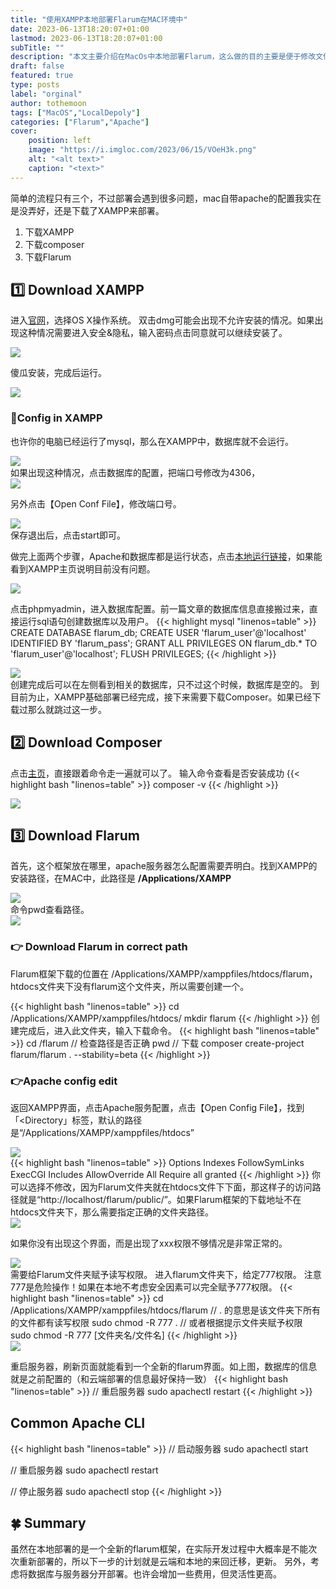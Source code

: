 ```yaml
---
title: "使用XAMPP本地部署Flarum在MAC环境中"
date: 2023-06-13T18:20:07+01:00
lastmod: 2023-06-13T18:20:07+01:00
subTitle: ""
description: "本文主要介绍在MacOs中本地部署Flarum，这么做的目的主要是便于修改文件，和云端保持一致性，避免出错。虽然感觉也不太完美，但实现本地部署只是第一步。"
draft: false
featured: true
type: posts
label: "orginal"
author: tothemoon
tags: ["MacOS","LocalDepoly"]
categories: ["Flarum","Apache"]
cover:
    position: left
    image: "https://i.imgloc.com/2023/06/15/VOeH3k.png"
    alt: "<alt text>"
    caption: "<text>"
---
```


简单的流程只有三个，不过部署会遇到很多问题，mac自带apache的配置我实在是没弄好，还是下载了XAMPP来部署。

1. 下载XAMPP
2. 下载composer
3. 下载Flarum

## 1️⃣ Download XAMPP

进入[官网](https://www.apachefriends.org/)，选择OS X操作系统。
双击dmg可能会出现不允许安装的情况。如果出现这种情况需要进入安全&隐私，输入密码点击同意就可以继续安装了。

<div class="polaroid" style="width:100%" >
   <a data-fancybox="gallery" data-src="https://i.imgloc.com/2023/06/14/VHKCcU.png">
        <img src="https://i.imgloc.com/2023/06/14/VHKCcU.png"/>
    </a>
</div>

傻瓜安装，完成后运行。
<div class="polaroid" style="width:40%" >
   <a data-fancybox="gallery" data-src="https://i.imgloc.com/2023/06/14/VHK2f3.png">
        <img src="https://i.imgloc.com/2023/06/14/VHK2f3.png"/>
    </a>
</div>

### 🌲Config in XAMPP
也许你的电脑已经运行了mysql，那么在XAMPP中，数据库就不会运行。

<div class="polaroid" style="width:40%" >
   <a data-fancybox="gallery" data-src="https://i.imgloc.com/2023/06/14/VHKOF5.png">
        <img src="https://i.imgloc.com/2023/06/14/VHKOF5.png"/>
    </a>
</div>
如果出现这种情况，点击数据库的配置，把端口号修改为4306，
<div class="polaroid" style="width:40%" >
   <a data-fancybox="gallery" data-src="https://i.imgloc.com/2023/06/14/VHK8wZ.png">
        <img src="https://i.imgloc.com/2023/06/14/VHK8wZ.png"/>
    </a>
</div>

另外点击【Open Conf File】，修改端口号。
<div class="polaroid" style="width:80%" >
   <a data-fancybox="gallery" data-src="https://i.imgloc.com/2023/06/14/VHKbY8.png">
        <img src="https://i.imgloc.com/2023/06/14/VHKbY8.png"/>
    </a>
</div>
保存退出后，点击start即可。

做完上面两个步骤，Apache和数据库都是运行状态，点击[本地运行链接](http://localhost/dashboard/)，如果能看到XAMPP主页说明目前没有问题。
<div class="polaroid" style="width:60%" >
   <a data-fancybox="gallery" data-src="https://i.imgloc.com/2023/06/14/VHKIxF.png">
        <img src="https://i.imgloc.com/2023/06/14/VHKIxF.png"/>
    </a>
</div>

点击phpmyadmin，进入数据库配置。前一篇文章的数据库信息直接搬过来，直接运行sql语句创建数据库以及用户。
{{< highlight mysql "linenos=table" >}}
CREATE DATABASE flarum_db;
CREATE USER 'flarum_user'@'localhost' IDENTIFIED BY 'flarum_pass';
GRANT ALL PRIVILEGES ON flarum_db.* TO 'flarum_user'@'localhost';
FLUSH PRIVILEGES;
{{< /highlight >}}

<div class="polaroid" style="width:100%" >
   <a data-fancybox="gallery" data-src="https://i.imgloc.com/2023/06/14/VHKRcE.png">
        <img src="https://i.imgloc.com/2023/06/14/VHKRcE.png"/>
    </a>
</div>
创建完成后可以在左侧看到相关的数据库，只不过这个时候，数据库是空的。
到目前为止，XAMPP基础部署已经完成，接下来需要下载Composer。如果已经下载过那么就跳过这一步。

## 2️⃣ Download Composer

点击[主页](https://getcomposer.org/download/)，直接跟着命令走一遍就可以了。
输入命令查看是否安装成功
{{< highlight bash "linenos=table" >}}
composer -v
{{< /highlight >}}
<div class="polaroid" style="width:70%" >
   <a data-fancybox="gallery" data-src="https://i.imgloc.com/2023/06/14/VHKcsC.png">
        <img src="https://i.imgloc.com/2023/06/14/VHKcsC.png"/>
    </a>
</div>


## 3️⃣ Download Flarum
首先，这个框架放在哪里，apache服务器怎么配置需要弄明白。找到XAMPP的安装路径，在MAC中，此路径是  **/Applications/XAMPP**

<div class="polaroid" style="width:100%" >
   <a data-fancybox="gallery" data-src="https://i.imgloc.com/2023/06/14/VHKXGt.png">
        <img src="https://i.imgloc.com/2023/06/14/VHKXGt.png"/>
    </a>
</div>
命令pwd查看路径。
<div class="polaroid" style="width:100%" >
   <a data-fancybox="gallery" data-src="https://i.imgloc.com/2023/06/14/VHKgYJ.png">
        <img src="https://i.imgloc.com/2023/06/14/VHKgYJ.png"/>
    </a>
</div>

### 👉 Download Flarum in correct path

Flarum框架下载的位置在 /Applications/XAMPP/xamppfiles/htdocs/flarum，htdocs文件夹下没有flarum这个文件夹，所以需要创建一个。

{{< highlight bash "linenos=table" >}}
cd /Applications/XAMPP/xamppfiles/htdocs/
mkdir flarum
{{< /highlight >}}
创建完成后，进入此文件夹，输入下载命令。
{{< highlight bash "linenos=table" >}}
cd /flarum
// 检查路径是否正确
pwd
// 下载
composer create-project flarum/flarum . --stability=beta
{{< /highlight >}}

### 👉Apache config edit
返回XAMPP界面，点击Apache服务配置，点击【Open Config File】，找到 「<Directory」标签，默认的路径是“/Applications/XAMPP/xamppfiles/htdocs”
<div class="polaroid" style="width:100%" >
   <a data-fancybox="gallery" data-src="https://i.imgloc.com/2023/06/14/VHKhyb.png">
        <img src="https://i.imgloc.com/2023/06/14/VHKhyb.png"/>
    </a>
</div>
{{< highlight bash "linenos=table" >}}
<Directory "/Applications/XAMPP/xamppfiles/htdocs">
    Options Indexes FollowSymLinks ExecCGI Includes
    AllowOverride All
    Require all granted
</Directory>
{{< /highlight >}}
你可以选择不修改，因为Flarum文件夹就在htdocs文件下下面，那这样子的访问路径就是“http://localhost/flarum/public/”。如果Flarum框架的下载地址不在htdocs文件夹下，那么需要指定正确的文件夹路径。

<div class="polaroid" style="width:100%" >
   <a data-fancybox="gallery" data-src="https://i.imgloc.com/2023/06/14/VHKoqw.png">
        <img src="https://i.imgloc.com/2023/06/14/VHKoqw.png"/>
    </a>
</div>


如果你没有出现这个界面，而是出现了xxx权限不够情况是非常正常的。
<div class="polaroid" style="width:100%" >
   <a data-fancybox="gallery" data-src="https://i.imgloc.com/2023/06/14/VOxnO3.png">
        <img src="https://i.imgloc.com/2023/06/14/VOxnO3.png"/>
    </a>
</div>
需要给Flarum文件夹赋予读写权限。
进入flarum文件夹下，给定777权限。
注意777是危险操作！如果在本地不考虑安全因素可以完全赋予777权限。
{{< highlight bash "linenos=table" >}}
cd /Applications/XAMPP/xamppfiles/htdocs/flarum
// . 的意思是该文件夹下所有的文件都有读写权限
sudo chmod -R 777  .
// 或者根据提示文件夹赋予权限
sudo chmod -R 777  [文件夹名/文件名]
{{< /highlight >}}

<div class="polaroid" style="width:100%" >
   <a data-fancybox="gallery" data-src="https://i.imgloc.com/2023/06/15/VOelJa.png">
        <img src="https://i.imgloc.com/2023/06/15/VOelJa.png"/>
    </a>
</div>

重启服务器，刷新页面就能看到一个全新的flarum界面。如上图，数据库的信息就是之前配置的（和云端部署的信息最好保持一致）
{{< highlight bash "linenos=table" >}}
// 重启服务器
sudo apachectl restart
{{< /highlight >}}



## Common Apache CLI

{{< highlight bash "linenos=table" >}}
// 启动服务器
sudo apachectl start

// 重启服务器
sudo apachectl restart

// 停止服务器
sudo apachectl stop
{{< /highlight >}}

## 🍀 Summary
虽然在本地部署的是一个全新的flarum框架，在实际开发过程中大概率是不能次次重新部署的，所以下一步的计划就是云端和本地的来回迁移，更新。
另外，考虑将数据库与服务器分开部署。也许会增加一些费用，但灵活性更高。
